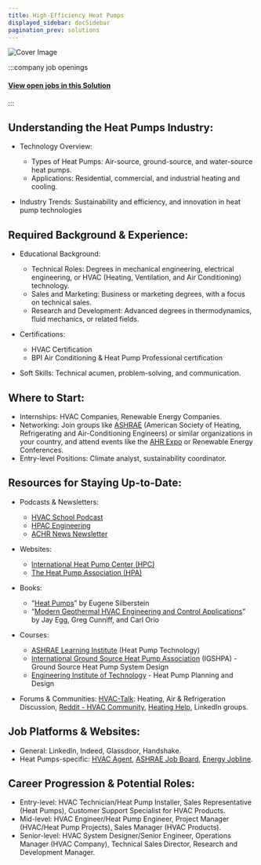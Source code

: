 ```yaml
---
title: High-Efficiency Heat Pumps
displayed_sidebar: docSidebar
pagination_prev: solutions
---
```


![Cover Image](../static/img/high-efficiency-heat-pumps.png)

:::company job openings
  #### [View open jobs in this Solution](https://climatebase.org/jobs?l=&q=&drawdown_solutions=High-Efficiency+Heat+Pumps)
:::

## Understanding the Heat Pumps Industry:

- Technology Overview:

  - Types of Heat Pumps: Air-source, ground-source, and water-source heat pumps.
  - Applications: Residential, commercial, and industrial heating and cooling.

- Industry Trends: Sustainability and efficiency, and innovation in heat pump technologies


## Required Background & Experience:

- Educational Background:

  - Technical Roles: Degrees in mechanical engineering, electrical engineering, or HVAC (Heating, Ventilation, and Air Conditioning) technology.
  - Sales and Marketing: Business or marketing degrees, with a focus on technical sales.
  - Research and Development: Advanced degrees in thermodynamics, fluid mechanics, or related fields.

- Certifications:

  - HVAC Certification
  - BPI Air Conditioning & Heat Pump Professional certification

- Soft Skills: Technical acumen, problem-solving, and communication.


## Where to Start:

- Internships: HVAC Companies, Renewable Energy Companies.
- Networking: Join groups like [ASHRAE](https://www.ashrae.org/) (American Society of Heating, Refrigerating and Air-Conditioning Engineers) or similar organizations in your country, and attend events like the [AHR Expo](https://www.ahrexpo.com/) or Renewable Energy Conferences.
- Entry-level Positions: Climate analyst, sustainability coordinator.


## Resources for Staying Up-to-Date:

- Podcasts & Newsletters:

  - [HVAC School Podcast](https://hvacrschool.com/podcast/)
  - [HPAC Engineering](https://www.hpac.com/)
  - [ACHR News Newsletter](https://www.achrnews.com/)

- Websites:

  - [International Heat Pump Center (HPC)](https://heatpumpingtechnologies.org/about/)
  - [The Heat Pump Association (HPA)](https://www.heatpumps.org.uk/)

- Books:

  - “[Heat Pumps](https://www.amazon.com/Heat-Pumps-Eugene-Silberstein/dp/0766819590)” by Eugene Silberstein
  - “[Modern Geothermal HVAC Engineering and Control Applications](https://www.amazon.com/Modern-Geothermal-Engineering-Control-Applications/dp/0071792686)” by Jay Egg, Greg Cunniff, and Carl Orio

- Courses:

  - [ASHRAE Learning Institute](https://www.ashrae.org/professional-development/elearning-on-demand) (Heat Pump Technology)
  - [International Ground Source Heat Pump Association](https://igshpa.org/training-events/) (IGSHPA) - Ground Source Heat Pump System Design
  - [Engineering Institute of Technology](https://www.eit.edu.au/) - Heat Pump Planning and Design

- Forums & Communities: [HVAC-Talk](https://hvac-talk.com/vbb/): Heating, Air & Refrigeration Discussion, [Reddit - HVAC Community](https://www.reddit.com/r/HVAC/), [Heating Help](https://forum.heatinghelp.com/categories/a-c-heat-pumps-refrigeration), LinkedIn groups.


## Job Platforms & Websites:

- General: LinkedIn, Indeed, Glassdoor, Handshake.
- Heat Pumps-specific: [HVAC Agent](https://www.hvacagent.com/), [ASHRAE Job Board](https://jobs.ashrae.org/), [Energy Jobline](https://www.energyjobline.com/).


## Career Progression & Potential Roles:

- Entry-level: HVAC Technician/Heat Pump Installer, Sales Representative (Heat Pumps), Customer Support Specialist for HVAC Products.
- Mid-level: HVAC Engineer/Heat Pump Engineer, Project Manager (HVAC/Heat Pump Projects), Sales Manager (HVAC Products).
- Senior-level: HVAC System Designer/Senior Engineer, Operations Manager (HVAC Company), Technical Sales Director, Research and Development Manager.
